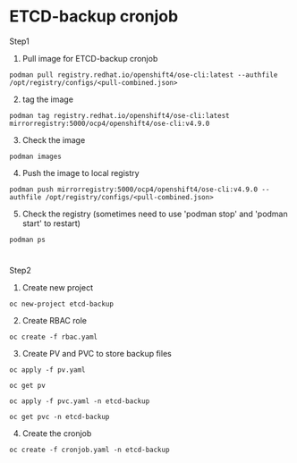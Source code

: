 ETCD-backup cronjob
====

Step1
1. Pull image for ETCD-backup cronjob
```
podman pull registry.redhat.io/openshift4/ose-cli:latest --authfile /opt/registry/configs/<pull-combined.json>
```
2. tag the image
```
podman tag registry.redhat.io/openshift4/ose-cli:latest mirrorregistry:5000/ocp4/openshift4/ose-cli:v4.9.0
```
3. Check the image
```
podman images
```
4. Push the image to local registry
```
podman push mirrorregistry:5000/ocp4/openshift4/ose-cli:v4.9.0 --authfile /opt/registry/configs/<pull-combined.json>
```
5. Check the registry (sometimes need to use 'podman stop' and 'podman start' to restart)
```
podman ps
```
#

Step2
1. Create new project
```
oc new-project etcd-backup
```
2. Create RBAC role
```
oc create -f rbac.yaml
```
3. Create PV and PVC to store backup files
```
oc apply -f pv.yaml

oc get pv 

oc apply -f pvc.yaml -n etcd-backup

oc get pvc -n etcd-backup
```
4. Create the cronjob
```
oc create -f cronjob.yaml -n etcd-backup
```
#

